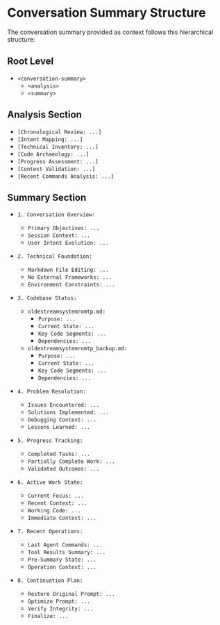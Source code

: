 # Conversation Summary Structure

The conversation summary provided as context follows this hierarchical structure:

## Root Level
- `<conversation-summary>`
  - `<analysis>`
  - `<summary>`

## Analysis Section
- `[Chronological Review: ...]`
- `[Intent Mapping: ...]`
- `[Technical Inventory: ...]`
- `[Code Archaeology: ...]`
- `[Progress Assessment: ...]`
- `[Context Validation: ...]`
- `[Recent Commands Analysis: ...]`

## Summary Section
- `1. Conversation Overview:`
  - `Primary Objectives: ...`
  - `Session Context: ...`
  - `User Intent Evolution: ...`

- `2. Technical Foundation:`
  - `Markdown File Editing: ...`
  - `No External Frameworks: ...`
  - `Environment Constraints: ...`

- `3. Codebase Status:`
  - `oldestreamsystemromtp.md:`
    - `Purpose: ...`
    - `Current State: ...`
    - `Key Code Segments: ...`
    - `Dependencies: ...`
  - `oldestreamsystemromtp_backup.md:`
    - `Purpose: ...`
    - `Current State: ...`
    - `Key Code Segments: ...`
    - `Dependencies: ...`

- `4. Problem Resolution:`
  - `Issues Encountered: ...`
  - `Solutions Implemented: ...`
  - `Debugging Context: ...`
  - `Lessons Learned: ...`

- `5. Progress Tracking:`
  - `Completed Tasks: ...`
  - `Partially Complete Work: ...`
  - `Validated Outcomes: ...`

- `6. Active Work State:`
  - `Current Focus: ...`
  - `Recent Context: ...`
  - `Working Code: ...`
  - `Immediate Context: ...`

- `7. Recent Operations:`
  - `Last Agent Commands: ...`
  - `Tool Results Summary: ...`
  - `Pre-Summary State: ...`
  - `Operation Context: ...`

- `8. Continuation Plan:`
  - `Restore Original Prompt: ...`
  - `Optimize Prompt: ...`
  - `Verify Integrity: ...`
  - `Finalize: ...`